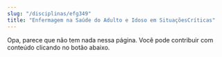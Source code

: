 ```yaml
---
slug: "/disciplinas/efg349"
title: "Enfermagem na Saúde do Adulto e Idoso em SituaçõesCríticas"
---
```


Opa, parece que não tem nada nessa página. Você pode contribuir com conteúdo clicando no botão abaixo.

<!-- Remova as setas do texto abaixo para escrever na página. Lembre também de excluir a linha acima -->

<!-- ## Visão Geral

## Ementa

## Conteúdos ->
